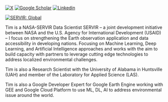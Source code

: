 <!-- ## Hi there 👋 -->

<!--
**MayerT1/MayerT1** is a ✨ _special_ ✨ repository because its `README.md` (this file) appears on your GitHub profile.

Here are some ideas to get you started:

- 🔭 I’m currently working on ...
- 🌱 I’m currently learning ...
- 👯 I’m looking to collaborate on ...
- 🤔 I’m looking for help with ...
- 💬 Ask me about ...
- 📫 How to reach me: ...
- 😄 Pronouns: ...
- ⚡ Fun fact: ...
-->


[![X](https://img.shields.io/badge/python-3.x-blue.svg)](https://x.com/TMayer_Science)
[![Google Scholar](https://img.shields.io/badge/Google_Scholar-4285F4?style=for-the-badge&logo=google-scholar&logoColor=white)](https://scholar.google.com/citations?user=8mTbUxkAAAAJ&hl=en)
[![Linkedin](https://img.shields.io/badge/LinkedIn-0077B5?style=for-the-badge&logo=linkedin&logoColor=white)](https://www.linkedin.com/in/timmayer1/)
<!-- [![image](https://img.shields.io/conda/vn/conda-forge/servir-aces.svg)](https://sites.google.com/uah.edu/2020-tensorflow-technical-exch/home) -->
[![SERVIR: Global](https://img.shields.io/badge/SERVIR-Global-green)](https://servirglobal.net)
<!-- [![Conda Downloads](https://img.shields.io/conda/dn/conda-forge/servir-aces.svg)](https://anaconda.org/conda-forge/servir-aces) -->

Tim is a NASA-SERVIR Data Scientist 
    SERVIR – a joint development initiative between NASA and the U.S. Agency for International Development (USAID) – I focus on strengthening the Earth observation application and data accessibility in developing nations. Focusing on Machine Learning, Deep Learning, and Artificial Intelligence approaches and works with the aim to build capacity with partners to leverage cutting edge technologies to address localized environmental challenges.

Tim is also a Research Scientist with the University of Alabama in Huntsville (UAH) and member of the Laboratory for Applied Science (LAS).

Tim is also a Google Developer Expert for Google Earth Engine working with GEE and Google Cloud Platform to use ML, DL, AI to address environmental issue around the world.
